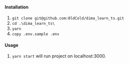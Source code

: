 #### Installation

1. `git clone git@github.com:0ldCold/dima_learn_ts.git`
2. `cd .\dima_learn_ts\`
3. `yarn`
4. `copy .env.sample .env`

#### Usage

1. `yarn start` will run project on localhost:3000.
